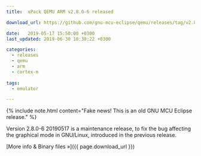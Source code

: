 ```yaml
---
title:  xPack QEMU ARM v2.8.0-6 released

download_url: https://github.com/gnu-mcu-eclipse/qemu/releases/tag/v2.8.0-6-20190517/

date:   2019-05-17 15:50:00 +0300
last_updated: 2019-06-30 10:30:22 +0300

categories:
  - releases
  - qemu
  - arm
  - cortex-m
  
tags:
  - emulator

---
```


{% include note.html content="Fake news! This is an old GNU MCU Eclipse release." %}

Version 2.8.0-6 20190517 is a maintenance release, to fix the bug 
affecting the graphical mode in GNU/Linux, introduced in the previous release.

[More info & Binary files »]({{ page.download_url }})
